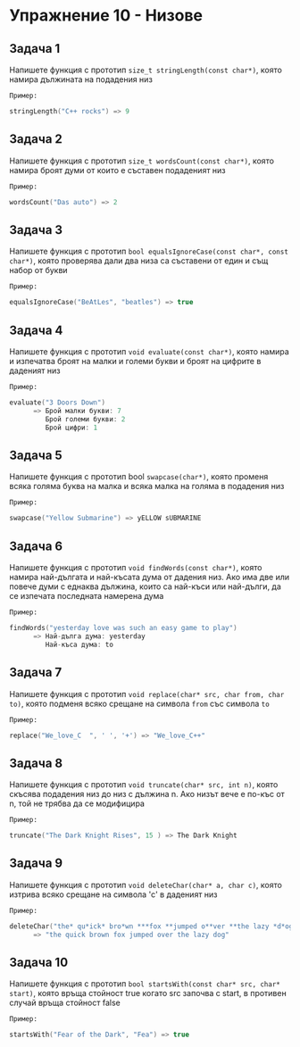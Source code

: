 # Упражнение 10 - Низове

## Задача 1
Напишете функция с прототип `size_t stringLength(const char*)`, която намира дължината на подадения низ

`Пример:`
``` C++
stringLength("C++ rocks") => 9
```


## Задача 2
Напишете функция с прототип `size_t wordsCount(const char*)`, която намира броят думи от които е съставен подаденият низ

`Пример:`
``` C++
wordsCount("Das auto") => 2
```

## Задача 3
Напишете функция с прототип `bool equalsIgnoreCase(const char*, const char*)`, която проверява дали 
два низа са съставени от един и същ набор от букви

`Пример:`
``` C++
equalsIgnoreCase("BeAtLes", "beatles") => true
```


## Задача 4
Напишете функция с прототип `void evaluate(const char*)`, която намира и изпечатва
   броят на малки и големи букви и броят на цифрите в даденият низ
   
`Пример:`
``` C++
evaluate("3 Doors Down") 
      => Брой малки букви: 7
         Брой големи букви: 2
         Брой цифри: 1
```


## Задача 5
Напишете функция с прототип bool `swapcase(char*)`, която променя всяка голяма
буква на малка и всяка малка на голяма в подадения низ

`Пример:`
``` C++
swapcase("Yellow Submarine") => yELLOW sUBMARINE
```


## Задача 6
Напишете функция с прототип `void findWords(const char*)`, която намира
най-дългата и най-късата дума от дадения низ. Ако има две или
повече думи с еднаква дължина, които са най-къси или най-дълги,
да се изпечата последната намерена дума

`Пример:`
``` C++
findWords("yesterday love was such an easy game to play")
      => Най-дълга дума: yesterday
         Най-къса дума: to
```


## Задача 7
Напишете функция с прототип `void replace(char* src, char from, char to)`, която
подменя всяко срещане на символа `from` със символa `to`

`Пример:`
``` C++
replace("We_love_C  ", ' ', '+') => "We_love_C++"
```


## Задача 8
 Напишете функция с прототип `void truncate(char* src, int n)`, която скъсява
подадения низ до низ с дължина n. Ако низът вече е по-къс от n, той
не трябва да се модифицира

`Пример:`
``` C++
truncate("The Dark Knight Rises", 15 ) => The Dark Knight
```


## Задача 9
Напишете функция с прототип `void deleteChar(char* a, char c)`, която изтрива
всяко срещане на символа 'c' в даденият низ

`Пример:`
``` C++
deleteChar("the* qu*ick* bro*wn ***fox **jumped o**ver **the lazy *d*og", '*')
      => "the quick brown fox jumped over the lazy dog"
```


## Задача 10
Напишете функция с прототип `bool startsWith(const char* src, char* start)`, която връща
стойност true когато src започва с start, в противен случай връща стойност false

`Пример:`
``` C++
startsWith("Fear of the Dark", "Fea") => true
```
